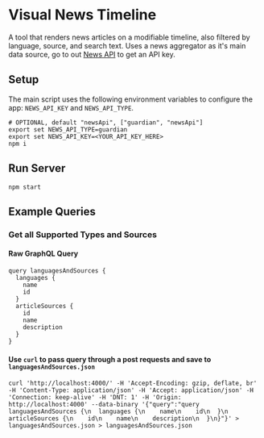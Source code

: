 # Visual News Timeline

A tool that renders news articles on a modifiable timeline, also filtered by language, source, and search text. Uses a news aggregator as it's main data source, go to out [News API](https://newsapi.org/) to get an API key.

## Setup

The main script uses the following environment variables to configure the app:  `NEWS_API_KEY` and `NEWS_API_TYPE`.

    # OPTIONAL, default "newsApi", ["guardian", "newsApi"]
    export set NEWS_API_TYPE=guardian
    export set NEWS_API_KEY=<YOUR_API_KEY_HERE>
    npm i

## Run Server

    npm start

## Example Queries

### Get all Supported Types and Sources

#### Raw GraphQL Query

```
query languagesAndSources {
  languages {
    name
    id
  }
  articleSources {
    id
    name
    description
  }
}
```

#### Use `curl` to pass query through a post requests and save to `languagesAndSources.json`

```curl 'http://localhost:4000/' -H 'Accept-Encoding: gzip, deflate, br' -H 'Content-Type: application/json' -H 'Accept: application/json' -H 'Connection: keep-alive' -H 'DNT: 1' -H 'Origin: http://localhost:4000' --data-binary '{"query":"query languagesAndSources {\n  languages {\n    name\n    id\n  }\n  articleSources {\n    id\n    name\n    description\n  }\n}"}' > languagesAndSources.json > languagesAndSources.json```